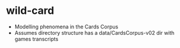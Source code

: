# wild-card
  * Modelling phenomena in the Cards Corpus
  * Assumes directory structure has a data/CardsCorpus-v02 dir with games transcripts
